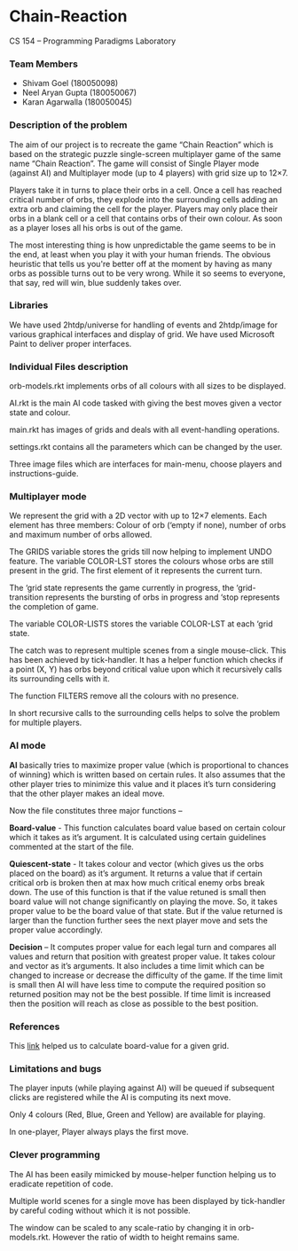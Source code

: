 # Chain-Reaction
CS 154 – Programming Paradigms Laboratory

### Team Members
* Shivam Goel (180050098)
* Neel Aryan Gupta (180050067)
* Karan Agarwalla (180050045)

### Description of the problem

The aim of our project is to recreate the game “Chain Reaction” which is based on the strategic puzzle single-screen multiplayer game of the same name “Chain Reaction”. The game will consist of Single Player mode (against AI) and Multiplayer mode (up to 4 players) with grid size up to 12×7.

Players take it in turns to place their orbs in a cell. Once a cell has reached critical number of orbs, they explode into the surrounding cells adding an extra orb and claiming the cell for the player. Players may only place their orbs in a blank cell or a cell that contains orbs of their own colour. As soon as a player loses all his orbs is out of the game. 

The most interesting thing is how unpredictable the game seems to be in the end, at least when you play it with your human friends. The obvious heuristic that tells us you're better off at the moment by having as many orbs as possible turns out to be very wrong. While it so seems to everyone, that say, red will win, blue suddenly takes over.

### Libraries

We have used 2htdp/universe for handling of events and 2htdp/image for various graphical interfaces and display of grid. We have used Microsoft Paint to deliver proper interfaces.

### Individual Files description

orb-models.rkt implements orbs of all colours with all sizes to be displayed.

AI.rkt is the main AI code tasked with giving the best moves given a vector state and colour.

main.rkt has images of grids and deals with all event-handling operations.

settings.rkt contains all the parameters which can be changed by the user.

Three image files which are interfaces for main-menu, choose players and instructions-guide.

### Multiplayer mode

We represent the grid with a 2D vector with up to 12×7 elements. Each element has three members: Colour of orb (‘empty if none), number of orbs and maximum number of orbs allowed. 

The GRIDS variable stores the grids till now helping to implement UNDO feature. The variable COLOR-LST stores the colours whose orbs are still present in the grid. The first element of it represents the current turn. 

The ‘grid state represents the game currently in progress, the ‘grid-transition represents the bursting of orbs in progress and ‘stop represents the completion of game. 

The variable COLOR-LISTS stores the variable COLOR-LST at each ‘grid state.

The catch was to represent multiple scenes from a single mouse-click. This has been achieved by tick-handler. It has a helper function which checks if a point (X, Y) has orbs beyond critical value upon which it recursively calls its surrounding cells with it.

The function FILTERS remove all the colours with no presence.

In short recursive calls to the surrounding cells helps to solve the problem for multiple players.

### AI mode

**AI** basically tries to maximize proper value (which is proportional to chances of winning) which is written based on certain rules. It also assumes that the other player tries to minimize this value and it places it’s turn considering that the other player makes an ideal move.

Now the file constitutes three major functions –

**Board-value** - This function calculates board value based on certain colour which it takes as it’s argument. It is calculated using certain guidelines commented at the start of the file.

**Quiescent-state** - It takes colour and vector (which gives us the orbs placed on the board) as it’s argument. It returns a value that if certain critical orb is broken then at max how much critical enemy orbs break down. The use of this function is that if the value retuned is small then board value will not change significantly on playing the move. So, it takes proper value to be the board value of that state. But if the value returned is larger than the function further sees the next player move and sets the proper value accordingly.

**Decision** – It computes proper value for each legal turn and compares all values and return that position with greatest proper value. It takes colour and vector as it’s arguments. It also includes a time limit which can be changed to increase or decrease the difficulty of the game. If the time limit is small then AI will have less time to compute the required position so returned position may not be the best possible. If time limit is increased then the position will reach as close as possible to the best position.

### References

This [link](https://brilliant.org/wiki/chain-reaction-game/) helped us to calculate board-value for a given grid.

### Limitations and bugs

The player inputs (while playing against AI) will be queued if subsequent clicks are registered while the AI is computing its next move.

Only 4 colours (Red, Blue, Green and Yellow) are available for playing.

In one-player, Player always plays the first move.

### Clever programming
The AI has been easily mimicked by mouse-helper function helping us to eradicate repetition of code.

Multiple world scenes for a single move has been displayed by tick-handler by careful coding without which it is not 
possible.

The window can be scaled to any scale-ratio by changing it in orb-models.rkt. However the ratio of width to height remains same.

